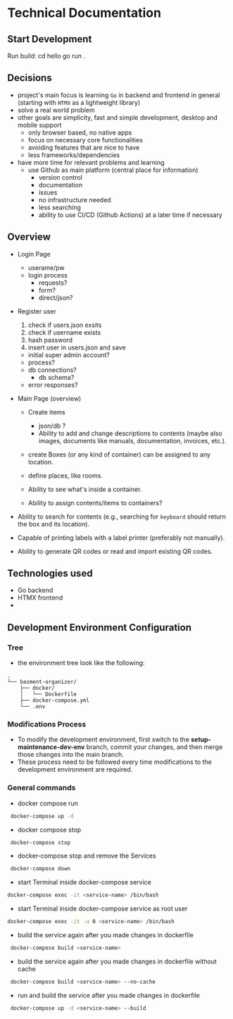 # Technical Documentation
## Start Development 

Run build:
    cd hello
    go run .

## Decisions
- project's main focus is learning `Go` in backend and frontend in general (starting with `HTMX` as a lightweight library)
- solve a real world problem
- other goals are simplicity, fast and simple development, desktop and mobile support
    - only browser based, no native apps
    - focus on necessary core functionalities
    - avoiding features that are nice to have
    - less frameworks/dependencies
- have more time for relevant problems and learning
    - use Github as main platform (central place for information)
        - version control
        - documentation
        - issues 
        - no infrastructure needed
        - less searching
        - ability to use CI/CD (Github Actions) at a later time if necessary

## Overview
- Login Page
    - userame/pw
    - login process
        - requests?
        - form?
        - direct/json?
- Register user
    1. check if users.json exsits
    2. check if username exists
    3. hash password
    4. insert user in users.json and save

    - initial super admin account?
    - process?
    - db connections?
        - db schema?
    - error responses?
- Main Page (overview)
    - Create items
        - json/db ?
        - Ability to add and change descriptions to contents (maybe also images, documents like manuals, documentation, invoices, etc.).
    - create Boxes (or any kind of container) can be assigned to any location.
    - define places, like rooms.
    - Ability to see what's inside a container.

    - Ability to assign contents/items to containers?


- Ability to search for contents (e.g., searching for `keyboard` should return the box and its location).
- Capable of printing labels with a label printer (preferably not manually).
- Ability to generate QR codes or read and import existing QR codes.

## Technologies used
- Go backend
- HTMX frontend
- 

## Development Environment Configuration
### Tree
- the environment tree look like the following:

```
.
└── basment-organizer/
    ├── docker/
    │   └── Dockerfile
    ├── docker-compose.yml
    └── .env
```

### Modifications Process
- To modify the development environment, first switch to the **setup-maintenance-dev-env** branch, commit your changes,
  and then merge those changes into the main branch.
- These process need to be followed every time modifications to the development environment are required.

### General commands

 - docker compose  run
```bash
 docker-compose up -d
```
- docker compose stop
```bash
 docker-compose stop
```
- docker-compose stop and remove the Services
```bash
 docker-compose down
```
- start Terminal inside docker-compose service
```bash
docker-compose exec -it <service-name> /bin/bash
```
- start Terminal inside docker-compose service as root user
```bash
docker-compose exec -it -u 0 <service-name> /bin/bash
```
- build the service again after you made changes in dockerfile
```bash
 docker-compose build <service-name>
```
- build the service again after you made changes in dockerfile without cache
```bash
 docker-compose build <service-name> --no-cache
```
- run and build the service after you made changes in dockerfile
```bash
 docker-compose up -d <service-name> --build
```



